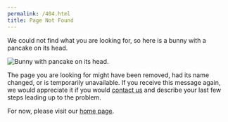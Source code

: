 ```yaml
---
permalink: /404.html
title: Page Not Found
---
```


<p>We could not find what you are looking for, so here is a bunny with a pancake on its head.</p>

<img src="{{ site.git-url }}/img/bunny-pancake.jpg" alt="Bunny with pancake on its head.">

<p>The page you are looking for might have been removed, had its name changed, or is temporarily unavailable. If you receive this message again, we would appreciate it if you would <a href="{{ site.company-url }}/connect/">contact us</a> and describe your last few steps leading up to the problem.</p>

<p>For now, please visit our <a href="/">home page</a>.</p>
